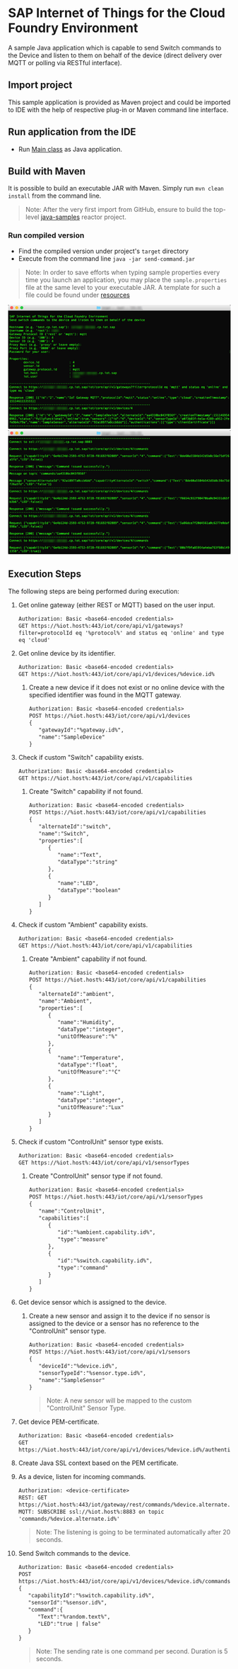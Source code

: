 # SAP Internet of Things for the Cloud Foundry Environment
A sample Java application which is capable to send Switch commands to the Device and listen to them on behalf of the device (direct delivery over MQTT or polling via RESTful interface).

## Import project
This sample application is provided as Maven project and could be imported to IDE with the help of respective plug-in or Maven command line interface.

## Run application from the IDE
- Run [Main class](src/main/java/sample/Main.java) as Java application.

## Build with Maven
It is possible to build an executable JAR with Maven. Simply run `mvn clean install` from the command line.

>Note: After the very first import from GitHub, ensure to build the top-level [java-samples](../) reactor project.

### Run compiled version
- Find the compiled version under project's `target` directory
- Execute from the command line `java -jar send-command.jar`

>Note: In order to save efforts when typing sample properties every time you launch an application, you may place the `sample.properties` file at the same level to your executable JAR. A template for such a file could be found under [resources](src/main/resources/sample.properties)

![In Action](src/main/resources/send-command_0.jpg "In Action")
![In Action](src/main/resources/send-command_1.jpg "In Action")

## Execution Steps
The following steps are being performed during execution:

1. Get online gateway (either REST or MQTT) based on the user input.
    ```
    Authorization: Basic <base64-encoded credentials>
    GET https://%iot.host%:443/iot/core/api/v1/gateways?filter=protocolId eq '%protocol%' and status eq 'online' and type eq 'cloud'
    ```
2. Get online device by its identifier.
    ```
    Authorization: Basic <base64-encoded credentials>
    GET https://%iot.host%:443/iot/core/api/v1/devices/%device.id%
    ```
	1. Create a new device if it does not exist or no online device with the specified identifier was found in the MQTT gateway.
	    ```
	    Authorization: Basic <base64-encoded credentials>
	    POST https://%iot.host%:443/iot/core/api/v1/devices  
		{  
		   "gatewayId":"%gateway.id%",
		   "name":"SampleDevice"
		}
	    ```
3. Check if custom "Switch" capability exists.
    ```
    Authorization: Basic <base64-encoded credentials>
    GET https://%iot.host%:443/iot/core/api/v1/capabilities
    ```
	1. Create "Switch" capability if not found.
	    ```
	    Authorization: Basic <base64-encoded credentials>
	    POST https://%iot.host%:443/iot/core/api/v1/capabilities  
		{  
		   "alternateId":"switch",
		   "name":"Switch",
		   "properties":[  
		      {  
		         "name":"Text",
		         "dataType":"string"
		      },
		      {  
		         "name":"LED",
		         "dataType":"boolean"
		      }
		   ]
		}
	    ```
4. Check if custom "Ambient" capability exists.
    ```
    Authorization: Basic <base64-encoded credentials>
    GET https://%iot.host%:443/iot/core/api/v1/capabilities
    ```
	1. Create "Ambient" capability if not found.
	    ```
	    Authorization: Basic <base64-encoded credentials>
	    POST https://%iot.host%:443/iot/core/api/v1/capabilities  
		{  
		   "alternateId":"ambient",
		   "name":"Ambient",
		   "properties":[  
		      {  
		         "name":"Humidity",
		         "dataType":"integer",
		         "unitOfMeasure":"%"
		      },
		      {  
		         "name":"Temperature",
		         "dataType":"float",
		         "unitOfMeasure":"°C"
		      },
		      {  
		         "name":"Light",
		         "dataType":"integer",
		         "unitOfMeasure":"Lux"
		      }
		   ]
		}
	    ```
5. Check if custom "ControlUnit" sensor type exists.
    ```
    Authorization: Basic <base64-encoded credentials>
    GET https://%iot.host%:443/iot/core/api/v1/sensorTypes
    ```
	1. Create "ControlUnit" sensor type if not found.
	    ```
	    Authorization: Basic <base64-encoded credentials>
	    POST https://%iot.host%:443/iot/core/api/v1/sensorTypes  
		{  
		   "name":"ControlUnit",
		   "capabilities":[  
		      {  
		         "id":"%ambient.capability.id%",
		         "type":"measure"
		      },
		      {  
		         "id":"%switch.capability.id%",
		         "type":"command"
		      }
		   ]
		}
	    ```
6. Get device sensor which is assigned to the device.
	1. Create a new sensor and assign it to the device if no sensor is assigned to the device or a sensor has no reference to the "ControlUnit" sensor type.
	    ```
	    Authorization: Basic <base64-encoded credentials>
	    POST https://%iot.host%:443/iot/core/api/v1/sensors  
		{  
		   "deviceId":"%device.id%",
		   "sensorTypeId":"%sensor.type.id%",
		   "name":"SampleSensor"
		}
	    ```
	    >Note: A new sensor will be mapped to the custom "ControlUnit" Sensor Type.
7. Get device PEM-certificate.
    ```
    Authorization: Basic <base64-encoded credentials>
    GET https://%iot.host%:443/iot/core/api/v1/devices/%device.id%/authentications/clientCertificate/pem
    ```
8. Create Java SSL context based on the PEM certificate.
9. As a device, listen for incoming commands.
    ```
    Authorization: <device-certificate>
    REST: GET https://%iot.host%:443/iot/gateway/rest/commands/%device.alternate.id%
    MQTT: SUBSCRIBE ssl://%iot.host%:8883 on topic 'commands/%device.alternate.id%'  
    ```
    >Note: The listening is going to be terminated automatically after 20 seconds.

10. Send Switch commands to the device.
    ```
    Authorization: Basic <base64-encoded credentials>
    POST https://%iot.host%:443/iot/core/api/v1/devices/%device.id%/commands
	{  
	   "capabilityId":"%switch.capability.id%",
	   "sensorId":"%sensor.id%",
	   "command":{  
	      "Text":"%random.text%",
	      "LED":"true | false"
	   }
	}
    ```
    >Note: The sending rate is one command per second. Duration is 5 seconds.